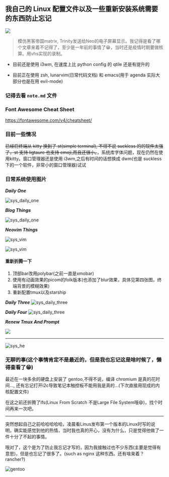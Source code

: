 ## 我自己的 Linux 配置文件以及一些重新安装系统需要的东西防止忘记

![](./images/tapes/gifs/ncu_has_you.gif)

> 模仿黑客帝国matrix, Trinity发送给Neo的电子屏幕显示。我记得是看了哪个文章来着不记得了，至少是一年前的事情了😁，当时还是疫情时期要做核算。用vhs实现的录制。

- 目前还是使用 i3wm, 在速度上比 python config 的 qtile 还是有提升的

- 目前正在使用 zsh, lunarvim(日常代码文档) 和 emacs(用于 agenda 实际大部分也是在用 evil-mode)

### 记得去看 `note.md` 文件

### Font Awesome Cheat Sheet

https://fontawesome.com/v4/cheatsheet/

### 目前一些情况

~~已经将终端从 kitty 换到了 st(simple terminal), 不得不说 suckless 的的软件太强了，st 支持 ligtaure 也支持 emoji,而且还很小。~~，系统库字体问题，现在仍然在使用kitty。窗口管理器还是使用 i3wm,之后有时间的话想换成 dwm(也是 suckless 下的一个软件，非常小的窗口管理器)试试

### 日常系统使用图片

**_Daily One_**

![sys_daily_one](./images/sys_two.png)

**_Blog Things_**

![sys_daily_one](./images/day_fi.png)

**_Neovim Things_**

![sys_vim](./images/sys_editor.png)

![sys_vim](./images/dy.png)

#### 重新折腾一下
1. 顶部bar改用polybar(之前一直是xmobar)
2. 使用有动画效果的picom的folk版本(也添加了blur效果，具体见第四张图，终端背景的模糊效果)
3. 重新配置tmux以及starship

**_Daily Three_**
![sys_daily_three](./images/daily3.png)

**_Daily Four_**
![sys_daily_three](./images/daily4.png)

**_Renew Tmux And Prompt_**

![](./images/nowaf.png)

---

![sys_he](./images/sys_he.png)

### 无聊的事(这个事情肯定不是最近的，但是我也忘记这是啥时候了，懒得查看了😁)

最近在一块多余的硬盘上安装了 gentoo,不得不说，编译 chromium 是真的花时间..., 还有忘记打开i2c导致笔记本触控板不能用我是真的...(下次直接用现成的内核配置文件)

在这之前还折腾了lfs(Linux From Scratch 不是Large File System哦😄)，找个时间再来一次吧。

---

突然想起自己之前哈哈哈哈哈，凌晨看Linus发布第一个版本的Linux时写的说明，确实能感觉到他的热情，当时我也真的开心，没有为什么，只是觉得他做了一件十分了不起的事情。

哦对了，这个是为了防止我忘记才写的，因为我接触过也不少东西(主要是觉得有意思)，但是也忘记了很多了。(such as nginx 这种东西。还有啥来着？rancher?)

![gentoo](./images/gentoo.jpg)
